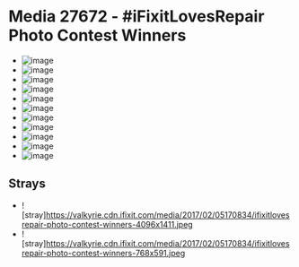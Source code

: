 # Media 27672 - #iFixitLovesRepair Photo Contest Winners

- ![image](https://valkyrie.cdn.ifixit.com/media/2017/02/05170834/ifixitlovesrepair-photo-contest-winners-scaled.jpeg)
- ![image](https://valkyrie.cdn.ifixit.com/media/2017/02/05170834/ifixitlovesrepair-photo-contest-winners-150x150.jpeg)
- ![image](https://valkyrie.cdn.ifixit.com/media/2017/02/05170834/ifixitlovesrepair-photo-contest-winners-1536x529.jpeg)
- ![image](https://valkyrie.cdn.ifixit.com/media/2017/02/05170834/ifixitlovesrepair-photo-contest-winners-2048x705.jpeg)
- ![image](https://valkyrie.cdn.ifixit.com/media/2017/02/05170834/ifixitlovesrepair-photo-contest-winners-2613x900.jpeg)
- ![image](https://valkyrie.cdn.ifixit.com/media/2017/02/05170834/ifixitlovesrepair-photo-contest-winners-300x200.jpeg)
- ![image](https://valkyrie.cdn.ifixit.com/media/2017/02/05170834/ifixitlovesrepair-photo-contest-winners-600x400.jpeg)
- ![image](https://valkyrie.cdn.ifixit.com/media/2017/02/05170834/ifixitlovesrepair-photo-contest-winners-1200x800.jpeg)
- ![image](https://valkyrie.cdn.ifixit.com/media/2017/02/05170834/ifixitlovesrepair-photo-contest-winners-768x512.jpeg)
- ![image](https://valkyrie.cdn.ifixit.com/media/2017/02/05170834/ifixitlovesrepair-photo-contest-winners-324x216.jpeg)
- ![image](https://valkyrie.cdn.ifixit.com/media/2017/02/05170834/ifixitlovesrepair-photo-contest-winners-450x300.jpeg)

## Strays
- ![stray]https://valkyrie.cdn.ifixit.com/media/2017/02/05170834/ifixitlovesrepair-photo-contest-winners-4096x1411.jpeg
- ![stray]https://valkyrie.cdn.ifixit.com/media/2017/02/05170834/ifixitlovesrepair-photo-contest-winners-768x591.jpeg